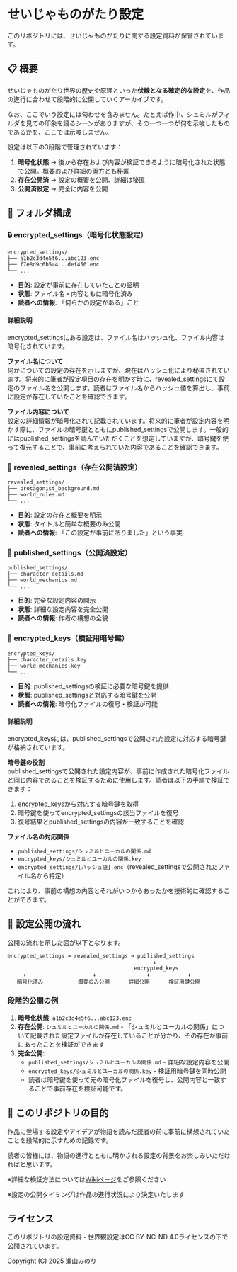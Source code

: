 # せいじゃものがたり設定
このリポジトリには、せいじゃものがたりに関する設定資料が保管されています。
## 📋 概要

せいじゃものがたり世界の歴史や原理といった**伏線となる確定的な設定**を、作品の進行に合わせて段階的に公開していくアーカイブです。

なお、ここでいう設定には匂わせを含みません。たとえば作中、シュミルがフィルダを見ての印象を語るシーンがありますが、その一つ一つが何を示唆したものであるかを、ここでは示唆しません。

設定は以下の3段階で管理されています：

1. **暗号化状態** → 後から存在および内容が検証できるように暗号化された状態で公開。概要および詳細の両方とも秘匿
2. **存在公開済** → 設定の概要を公開、詳細は秘匿  
3. **公開済設定** → 完全に内容を公開

## 📁 フォルダ構成

### 🔒 encrypted_settings（暗号化状態設定）
```
encrypted_settings/
├── a1b2c3d4e5f6...abc123.enc
├── f7e8d9c6b5a4...def456.enc
└── ...
```

- **目的**: 設定が事前に存在していたことの証明
- **状態**: ファイル名・内容ともに暗号化済み
- **読者への情報**: 「何らかの設定がある」こと

#### 詳細説明
encrypted_settingsにある設定は、ファイル名はハッシュ化、ファイル内容は暗号化されています。

**ファイル名について**  
何かについての設定の存在を示しますが、現在はハッシュ化により秘匿されています。将来的に筆者が設定項目の存在を明かす時に、revealed_settingsにて設定のファイル名を公開します。読者はファイル名からハッシュ値を算出し、事前に設定が存在していたことを確認できます。

**ファイル内容について**  
設定の詳細情報が暗号化されて記載されています。将来的に筆者が設定内容を明かす際に、ファイルの暗号鍵とともにpublished_settingsで公開します。一般的にはpublished_settingsを読んでいただくことを想定していますが、暗号鍵を使って復元することで、事前に考えられていた内容であることを確認できます。

### 📝 revealed_settings（存在公開済設定）
```
revealed_settings/
├── protagonist_background.md
├── world_rules.md
└── ...
```

- **目的**: 設定の存在と概要を明示
- **状態**: タイトルと簡単な概要のみ公開
- **読者への情報**: 「この設定が事前にありました」という事実

### 📖 published_settings（公開済設定）
```
published_settings/
├── character_details.md
├── world_mechanics.md
└── ...
```

- **目的**: 完全な設定内容の開示
- **状態**: 詳細な設定内容を完全公開
- **読者への情報**: 作者の構想の全貌

### 🔑 encrypted_keys（検証用暗号鍵）
```
encrypted_keys/
├── character_details.key
├── world_mechanics.key
└── ...
```

- **目的**: published_settingsの検証に必要な暗号鍵を提供
- **状態**: published_settingsと対応する暗号鍵を公開
- **読者への情報**: 暗号化ファイルの復号・検証が可能

#### 詳細説明
encrypted_keysには、published_settingsで公開された設定に対応する暗号鍵が格納されています。

**暗号鍵の役割**  
published_settingsで公開された設定内容が、事前に作成された暗号化ファイルと同じ内容であることを検証するために使用します。読者は以下の手順で検証できます：

1. encrypted_keysから対応する暗号鍵を取得
2. 暗号鍵を使ってencrypted_settingsの該当ファイルを復号  
3. 復号結果とpublished_settingsの内容が一致することを確認

**ファイル名の対応関係**  
- `published_settings/シュミルとユーカルの関係.md`
- `encrypted_keys/シュミルとユーカルの関係.key`
- `encrypted_settings/[ハッシュ値].enc`（revealed_settingsで公開されたファイル名から特定）

これにより、事前の構想の内容とそれがいつからあったかを技術的に確認することができます。


## 🔄 設定公開の流れ

公開の流れを示した図が以下となります。
```
encrypted_settings → revealed_settings → published_settings
                                              ↓
                                        encrypted_keys
     ↓                     ↓                ↓            ↓
   暗号化済み           概要のみ公開      詳細公開      検証用鍵公開
```

### 段階的公開の例
1. **暗号化状態**: `a1b2c3d4e5f6...abc123.enc`
2. **存在公開**: `シュミルとユーカルの関係.md` - 「シュミルとユーカルの関係」について記載された設定ファイルが存在していることが分かり、その存在が事前にあったことを検証ができます
3. **完全公開**: 
   - `published_settings/シュミルとユーカルの関係.md` - 詳細な設定内容を公開
   - `encrypted_keys/シュミルとユーカルの関係.key` - 検証用暗号鍵を同時公開
   - 読者は暗号鍵を使って元の暗号化ファイルを復号し、公開内容と一致することで事前存在を検証可能です。

## 💭 このリポジトリの目的

作品に登場する設定やアイデアが物語を読んだ読者の前に事前に構想されていたことを段階的に示すための記録です。

読者の皆様には、物語の進行とともに明かされる設定の背景をお楽しみいただければと思います。

※詳細な検証方法については[Wikiページ](../../wiki)をご参照ください

※設定の公開タイミングは作品の進行状況により決定いたします

## ライセンス
このリポジトリの設定資料・世界観設定はCC BY-NC-ND 4.0ライセンスの下で公開されています。

Copyright (C) 2025 瀬山みのり

